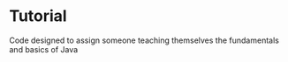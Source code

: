 Tutorial
========

Code designed to assign someone teaching themselves the fundamentals and basics of Java
